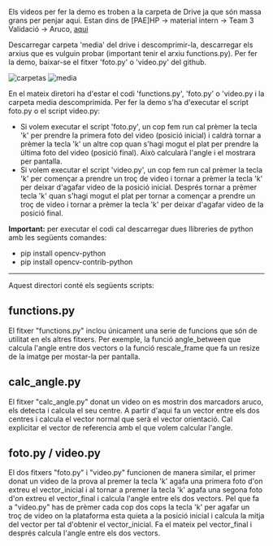 Els videos per fer la demo es troben a la carpeta de Drive ja que són massa grans per penjar aqui. Estan dins de [PAE]HP -> material intern -> Team 3 Validació -> Aruco, [aqui](https://drive.google.com/drive/folders/13qfh2iZuN18NB4eX2Uu5K_UMZ6QVMspi)

Descarregar carpeta 'media' del drive i descomprimir-la, descarregar els arxius que es vulguin probar (important tenir el arxiu functions.py). Per fer la demo, baixar-se el fitxer 'foto.py' o 'video.py' del github.

  ![carpetas](https://user-images.githubusercontent.com/113769445/204526254-da4efcfe-5b15-4d84-9277-850a7a2849be.PNG)   ![media](https://user-images.githubusercontent.com/113769445/204527013-2f5922fe-2665-4a50-aefb-e45a46b0c147.PNG)


En el mateix diretori ha d'estar el codi 'functions.py', 'foto.py' o 'video.py i la carpeta media descomprimida. Per fer la demo s'ha d'executar el script foto.py o el script video.py:
  - Si volem executar el script 'foto.py', un cop fem run cal prèmer la tecla 'k' per prendre la primera foto del video (posició inicial) i caldrà tornar a prèmer la tecla 'k' un altre cop quan s'hagi mogut el plat per prendre la última foto del video (posició final). Això calcularà l'angle i el mostrara per pantalla.
  - Si volem executar el script 'video.py', un cop fem run cal prèmer la tecla 'k' per començar a prendre un troç de video i tornar a prèmer la tecla 'k' per deixar d'agafar video de la posició inicial. Després tornar a prèmer tecla 'k' quan s'hagi mogut el plat per tornar a començar a prendre un troç de video i tornar a prèmer la tecla 'k' per deixar d'agafar video de la posició final.

**Important:** per executar el codi cal descarregar dues llibreries de python amb les següents comandes:
  - pip install opencv-python
  - pip install opencv-contrib-python
  
-----------------------------------------------------------------------------------------------------------------------------------------

Aquest directori conté els següents scripts:

## functions.py
El fitxer "functions.py" inclou únicament una serie de funcions que són de utilitat en els altres fitxers. Per exemple, la funció angle_between que calcula l'angle entre dos vectors o la funció rescale_frame que fa un resize de la imatge per mostar-la per pantalla.

## calc_angle.py
El fitxer "calc_angle.py" donat un video on es mostrin dos marcadors aruco, els detecta i calcula el seu centre. A partir d'aqui fa un vector entre els dos centres i calcula el vector normal que serà el vector orientació. Cal explicitar el vector de referencia amb el que volem calcular l'angle.

## foto.py / video.py
El dos fitxers "foto.py" i "video.py" funcionen de manera similar, el primer donat un video de la prova al premer la tecla 'k' agafa una primera foto d'on extreu el vector_inicial i al tornar a premer la tecla 'k' agafa una segona foto d'on extreu el vector_final i calcula l'angle entre els dos vectors. 
Pel que fa a "video.py" has de prèmer cada cop dos cops la tecla 'k' per agafar un troç de video on la plataforma esta quieta a la posició inicial i calcula la mitja del vector per tal d'obtenir el vector_inicial. Fa el mateix pel vector_final i després calcula l'angle entre els dos vectors.
